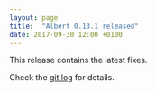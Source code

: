 ```yaml
---
layout: page
title:  "Albert 0.13.1 released"
date: 2017-09-30 12:00 +0100
---
```


This release contains the latest fixes.

Check the [git log](https://github.com/albertlauncher/albert/commits/v0.13.1) for details.

